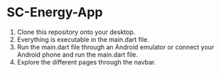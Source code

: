 # SC-Energy-App

1. Clone this repository onto your desktop.
2. Everything is executable in the main.dart file. 
3. Run the main.dart file through an Android emulator or connect your Android phone and run the main.dart file.
4. Explore the different pages through the navbar.

